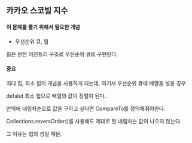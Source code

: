 ## 카카오 스코빌 지수



#### 이 문제를 풀기 위해서 필요한 개념

- 우선순위 큐, 힙



힙은 완전 이진트리 구조로 우선순위 큐로 구현된다.



#### 중요

최대 힙, 최소 힙의 개념을 사용하게 되는데, 여기서 우선순위 큐에 배열을 넣을 경우

defalut 최소 힙으로 배열의 값이 정렬이 된다.



만약에 내림차순으로 값을 구하고 싶다면 CompareTo를 정의해줘야한다.

Collections.reversOrder()를 사용해도 제대로 된 내림차순 값이 나오지 않는다.



그 이유는 힙의 성질 때문.

